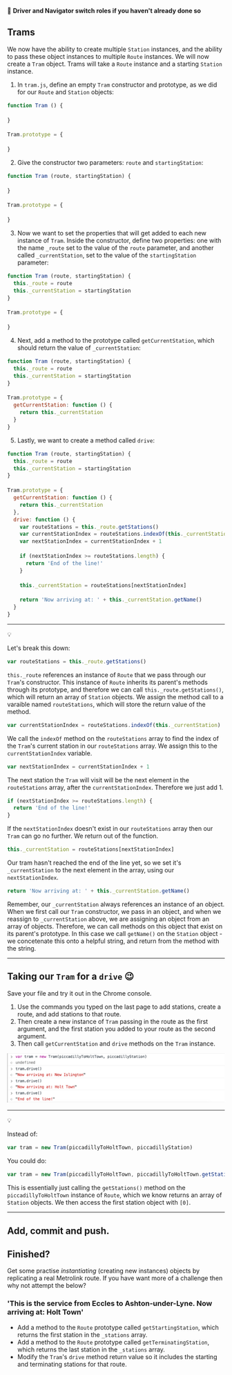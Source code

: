 :twisted_rightwards_arrows: **Driver and Navigator switch roles if you haven't already done so**

## Trams

We now have the ability to create multiple `Station` instances, and the ability to pass these object instances to multiple `Route` instances. We will now create a `Tram` object. Trams will take a `Route` instance and a starting `Station` instance.

1) In `tram.js`, define an empty `Tram` constructor and prototype, as we did for our `Route` and `Station` objects:

```javascript
function Tram () {

}

Tram.prototype = {

}
```

2) Give the constructor two parameters: `route` and `startingStation`:

```javascript
function Tram (route, startingStation) {

}

Tram.prototype = {

}
```

3) Now we want to set the properties that will get added to each new instance of `Tram`. Inside the constructor, define two properties: one with the name `_route` set to the value of the `route` parameter, and another called `_currentStation`, set to the value of the `startingStation` parameter:

```javascript
function Tram (route, startingStation) {
  this._route = route
  this._currentStation = startingStation
}

Tram.prototype = {

}
```

4) Next, add a method to the prototype called `getCurrentStation`, which should return the value of `_currentStation`:

```javascript
function Tram (route, startingStation) {
  this._route = route
  this._currentStation = startingStation
}

Tram.prototype = {
  getCurrentStation: function () {
    return this._currentStation
  }
}
```

5) Lastly, we want to create a method called `drive`:

```javascript
function Tram (route, startingStation) {
  this._route = route
  this._currentStation = startingStation
}

Tram.prototype = {
  getCurrentStation: function () {
    return this._currentStation
  },
  drive: function () {
    var routeStations = this._route.getStations()
    var currentStationIndex = routeStations.indexOf(this._currentStation)
    var nextStationIndex = currentStationIndex + 1

    if (nextStationIndex >= routeStations.length) {
      return 'End of the line!'
    }

    this._currentStation = routeStations[nextStationIndex]

    return 'Now arriving at: ' + this._currentStation.getName()
  }
}
```

***
:bulb:

Let's break this down:

```javascript
var routeStations = this._route.getStations()
```

`this._route` references an instance of `Route` that we pass through our `Tram`'s constructor. This instance of `Route` inherits its parent's methods through its prototype, and therefore we can call `this._route.getStations()`, which will return an array of `Station` objects. We assign the method call to a varaible named `routeStations`, which will store the return value of the method.

```js
var currentStationIndex = routeStations.indexOf(this._currentStation)
```

We call the `indexOf` method on the `routeStations` array to find the index of the `Tram`'s current station in our `routeStations` array. We assign this to the `currentStationIndex` variable.

```js
var nextStationIndex = currentStationIndex + 1
```

The next station the `Tram` will visit will be the next element in the `routeStations` array, after the `currentStationIndex`. Therefore we just add 1.

```js
if (nextStationIndex >= routeStations.length) {
  return 'End of the line!'
}
```

If the `nextStationIndex` doesn't exist in our `routeStations` array then our `Tram` can go no further. We return out of the function.

```js
this._currentStation = routeStations[nextStationIndex]
```

Our tram hasn't reached the end of the line yet, so we set it's `_currentStation` to the next element in the array, using our `nextStationIndex`.

```js
return 'Now arriving at: ' + this._currentStation.getName()
```

Remember, our `_currentStation` always references an instance of an object. When we first call our `Tram` constructor, we pass in an object, and when we reassign to `_currentStation` above, we are assigning an object from an array of objects. Therefore, we can call methods on this object that exist on its parent's prototype. In this case we call `getName()` on the `Station` object - we concetenate this onto a helpful string, and return from the method with the string.
***

## Taking our `Tram` for a `drive` :wink:

Save your file and try it out in the Chrome console. 

1) Use the commands you typed on the last page to add stations, create a route, and add stations to that route. 
2) Then create a new instance of `Tram` passing in the route as the first argument, and the first station you added to your route as the second argument.
3) Then call `getCurrentStation` and `drive` methods on the `Tram` instance.

![New Tram](images/newTram.png)

***
:bulb:

Instead of:

```js
var tram = new Tram(piccadillyToHoltTown, piccadillyStation)
```

You could do:

```js
var tram = new Tram(piccadillyToHoltTown, piccadillyToHoltTown.getStations()[0])
```

This is essentially just calling the `getStations()` method on the `piccadillyToHoltTown` instance of `Route`, which we know returns an array of `Station` objects. We then access the first station object with `[0]`.
***

## Add, commit and push.

## Finished?

Get some practise *instantiating* (creating new instances) objects by replicating a real Metrolink route. If you have want more of a challenge then why not attempt the below?

### 'This is the service from Eccles to Ashton-under-Lyne. Now arriving at: Holt Town'
* Add a method to the `Route` prototype called `getStartingStation`, which returns the first station in the `_stations` array.
* Add a method to the `Route` prototype called `getTerminatingStation`, which returns the last station in the `_stations` array.
* Modify the `Tram`'s `drive` method return value so it includes the starting and terminating stations for that route.